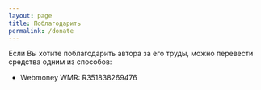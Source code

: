 ```yaml
---
layout: page
title: Поблагодарить
permalink: /donate
---
```

Если Вы хотите поблагодарить автора за его труды, можно перевести средства одним из способов:
<ul>
<li>Webmoney WMR: R351838269476</li>
</ul>